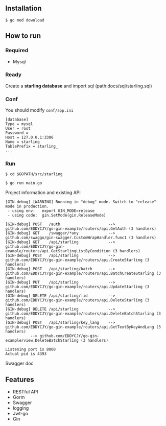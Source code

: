 ## Installation
```
$ go mod download
```

## How to run

### Required

- Mysql


### Ready

Create a **starling database** and import sql (path:docs/sql/starling.sql)

### Conf

You should modify `conf/app.ini`

```
[database]
Type = mysql
User = root
Password =
Host = 127.0.0.1:3306
Name = starling
TablePrefix = starling_
...
```

### Run
```
$ cd $GOPATH/src/starling

$ go run main.go 
```

Project information and existing API

```
[GIN-debug] [WARNING] Running in "debug" mode. Switch to "release" mode in production.
 - using env:	export GIN_MODE=release
 - using code:	gin.SetMode(gin.ReleaseMode)

[GIN-debug] POST   /auth                     --> github.com/EDDYCJY/go-gin-example/routers/api.GetAuth (3 handlers)
[GIN-debug] GET    /swagger/*any             --> github.com/swaggo/gin-swagger.CustomWrapHandler.func1 (3 handlers)
[GIN-debug] GET    /api/starling             --> github.com/EDDYCJY/go-gin-example/routers/api.GetStarlingListByCondition (3 handlers)
[GIN-debug] POST   /api/starling             --> github.com/EDDYCJY/go-gin-example/routers/api.CreateStarling (3 handlers)
[GIN-debug] POST   /api/starling/batch       --> github.com/EDDYCJY/go-gin-example/routers/api.BatchCreateStarling (3 handlers)
[GIN-debug] PUT    /api/starling             --> github.com/EDDYCJY/go-gin-example/routers/api.UpdateStarling (3 handlers)
[GIN-debug] DELETE /api/starling/:id         --> github.com/EDDYCJY/go-gin-example/routers/api.DeleteStarling (3 handlers)
[GIN-debug] DELETE /api/starling             --> github.com/EDDYCJY/go-gin-example/routers/api.DeleteBatchStarling (3 handlers)
[GIN-debug] POST   /api/starling/key_lang    --> github.com/EDDYCJY/go-gin-example/routers/api.GetTextByKeyAndLang (3 handlers)
           --> github.com/EDDYCJY/go-gin-example/view.DeleteBatchStarling (3 handlers)

Listening port is 8000
Actual pid is 4393
```
Swagger doc


## Features

- RESTful API
- Gorm
- Swagger
- logging
- Jwt-go
- Gin
